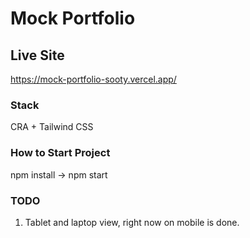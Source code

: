 # Mock Portfolio

## Live Site

https://mock-portfolio-sooty.vercel.app/

### Stack

CRA + Tailwind CSS

### How to Start Project

npm install -> npm start

### TODO

1. Tablet and laptop view, right now on mobile is done.

